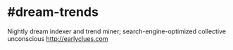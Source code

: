 #dream-trends
============

Nightly dream indexer and trend miner; search-engine-optimized collective unconscious
http://earlyclues.com
